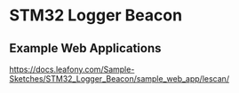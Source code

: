 # STM32 Logger Beacon

## Example Web Applications
https://docs.leafony.com/Sample-Sketches/STM32_Logger_Beacon/sample_web_app/lescan/
